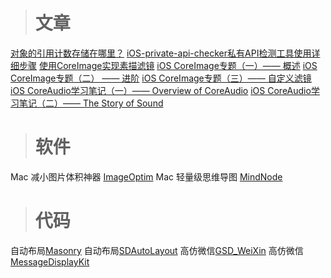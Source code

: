 > # 文章

[对象的引用计数存储在哪里？](https://juejin.im/post/5b4c59a55188251ac9767872)
[iOS-private-api-checker私有API检测工具使用详细步骤](https://www.jianshu.com/p/07779e293ca7)
[使用CoreImage实现素描滤镜](https://blog.csdn.net/u013282174/article/details/49638021)
[iOS CoreImage专题（一）—— 概述](https://blog.csdn.net/u013282174/article/details/50127491)
[iOS CoreImage专题（二） —— 进阶](https://blog.csdn.net/u013282174/article/details/50128501)
[iOS CoreImage专题（三）—— 自定义滤镜](https://blog.csdn.net/u013282174/article/details/50128897)
[iOS CoreAudio学习笔记（一）—— Overview of CoreAudio](https://blog.csdn.net/u013282174/article/details/44653291)
[iOS CoreAudio学习笔记（二）—— The Story of Sound](https://blog.csdn.net/u013282174/article/details/44861019)

> # 软件

Mac 减小图片体积神器 [ImageOptim](http://www.pc6.com/mac/138042.html)
Mac 轻量级思维导图 [MindNode](http://www.pc6.com/mac/532842.html)

> # 代码

自动布局[Masonry](https://github.com/SnapKit/Masonry)
自动布局[SDAutoLayout](https://github.com/gsdios/SDAutoLayout)
高仿微信[GSD_WeiXin](https://github.com/gsdios/GSD_WeiXin)
高仿微信[MessageDisplayKit](https://github.com/xhzengAIB/MessageDisplayKit)